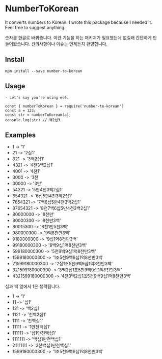 # NumberToKorean

It converts numbers to Korean. I wrote this package because I needed it. Feel free to suggest anything.

숫자를 한글로 바꿔줍니다. 이런 기능을 하는 패키지가 필요했는데 없길래 간단하게 만들어봤습니다. 건의사항이나 이슈는 언제든지 환영합니다.

## Install

```npm install --save number-to-korean```

## Usage

```
- Let's say you're using es6.

const { numberToKorean } = require('number-to-korean')
const a = 123;
const str = numberToKorean(a);
console.log(str) // 백2십3
```

## Examples

* 1 -> '1'
* 21 -> '2십1'
* 321 -> '3백2십1'
* 4321 -> '4천3백2십1'
* 4001 -> '4천1'
* 3000 -> '3천'
* 30000 -> '3만'
* 54321 -> '5만4천3백2십1'
* 654321 -> '6십5만4천3백2십1'
* 7654321 -> '7백6십5만4천3백2십1'
* 87654321 -> '8천7백6십5만4천3백2십1'
* 80000000 -> '8천만'
* 80000300 -> '8천만3백'
* 80015300 -> '8천1만5천3백'
* 980000300 -> '9억8천만3백'
* 9180000300 -> '9십1억8천만3백'
* 99180000300 -> '9백9십1억8천만3백'
* 599180000300 -> '5천9백9십1억8천만3백'
* 1599180000300 -> '1조5천9백9십1억8천만3백'
* 21599180000300 -> '2십1조5천9백9십1억8천만3백'
* 321599180000300 -> '3백2십1조5천9백9십1억8천만3백'
* 4321599180000300 -> '4천3백2십1조5천9백9십1억8천만3백'

십과 백 앞에서 1은 생략됩니다.

* 1 -> '1'
* 11 -> '십1'
* 121 -> '백2십1'
* 1121 -> '천백2십1'
* 1111 -> '천백십1'
* 11111 -> '1만천백십1'
* 111111 -> '십1만천백십1'
* 1111111 -> '백십1만천백십1'
* 21111111 -> '2천백십1만천백십1'
* 1599180000300 -> '1조5천9백9십1억8천만3백'

